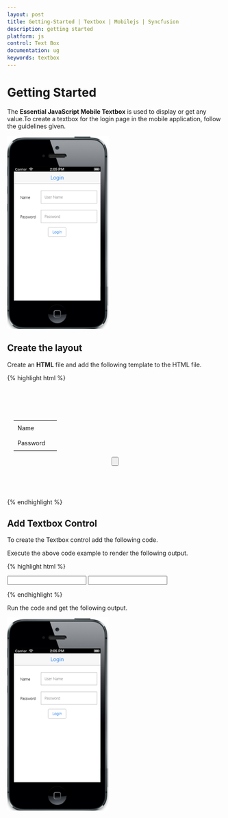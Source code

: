 ```yaml
---
layout: post
title: Getting-Started | Textbox | Mobilejs | Syncfusion
description: getting started 
platform: js
control: Text Box
documentation: ug
keywords: textbox
---
```


# Getting Started 

   The **Essential JavaScript Mobile Textbox** is used to display or get any value.To create a textbox for the login page in the mobile application, follow the guidelines given. 

![](Getting-Started_images/Getting-Started_img1.png) 

## Create the layout

Create an **HTML** file and add the following template to the HTML file.


{% highlight html %}

<!DOCTYPE html>
<html>
<head>
    <meta id="viewport" name="viewport" content="width=device-width, initial-scale=1.0,maximum-scale=1.0, user-scalable=no" />
    <title>Textbox</title>
    <link href="http://cdn.syncfusion.com/{{ site.releaseversion }}/js/mobile/ej.mobile.all.min.css" rel="stylesheet" />
    <script src="http://cdn.syncfusion.com/js/assets/external/jquery-3.0.0.min.js"></script>
    <script src="http://cdn.syncfusion.com/{{ site.releaseversion }}/js/mobile/ej.mobile.all.min.js"> </script>
</head>
<body>
    <!--Header Control-->
    <div data-role="ejmheader" id="mailheader" data-ej-title="Login"></div>
    <div class="sample" style="padding: 62px 15px">
        <div class="frame">
            <div class="control">
                <table class="editors">
                    <tbody>
                        <tr>
                            <td>
                                <label>
                                    Name
                                </label>
                            </td>
                            <td>
                                <!--Add Textbox control-->
                            </td>
                        </tr>
                        <tr>
                            <td>
                                <label>
                                    Password
                                </label>
                            </td>
                            <td>
                                <!--Password Control-->
                            </td>
                        </tr>
                    </tbody>
                </table>
                <center>
                    <div class="button">
                        <!--Button Control-->
                        <input type="button" data-role="ejmbutton" data-ej-text="Login" />
                    </div>
                </center>
            </div>
        </div>
    </div>
    <style type="text/css">
        td {
            padding: 9px;
        }
    </style>
</body>
</html>

{% endhighlight %}

## Add Textbox Control

To create the Textbox control add the following code.

Execute the above code example to render the following output.

{% highlight html %}

<!--Add Textbox control-->

<input id="textbox_sample" data-role="ejmtextbox" data-ej-watermarktext="User Name"  data-ej-width="200"/>
  <!--Password Control-->

<input id="password" data-role="ejmpassword" data-ej-watermarktext="Password" data-ej-width="200" />


{% endhighlight %}

Run the code and get the following output.

![](Getting-Started_images/Getting-Started_img1.png) 



